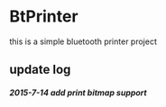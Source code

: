 # BtPrinter
this is a simple bluetooth printer project

## update log
##### 2015-7-14 add print bitmap support
